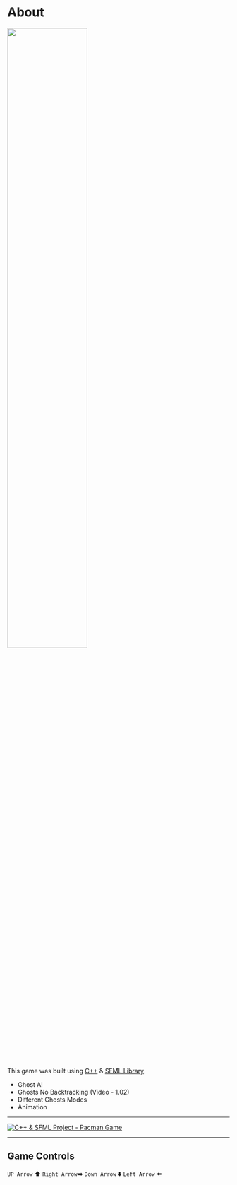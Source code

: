 # __About__
<pre>
<img src=https://github.com/m-zayan/Pacman-Game/blob/master/Resources/Graphics/Pacman.jpg width="60%" height="60%" >
</pre>
This game was built using [C++](https://github.com/m-zayan/Pacman-Game) & [SFML Library](https://github.com/SFML/SFML)
- Ghost AI
- Ghosts No Backtracking (Video - 1.02)
- Different Ghosts Modes
- Animation

---------

[![C++ & SFML Project - Pacman Game](https://res.cloudinary.com/marcomontalbano/image/upload/v1598084388/video_to_markdown/images/vimeo--450405928-c05b58ac6eb4c4700831b2b3070cd403.jpg)](https://vimeo.com/450405928 "C++ & SFML Project - Pacman Game")

-----

## __Game Controls__
`UP Arrow` :arrow_up: 
`Right Arrow`:arrow_right: 
`Down Arrow` :arrow_down: 
`Left Arrow` :arrow_left:
 
